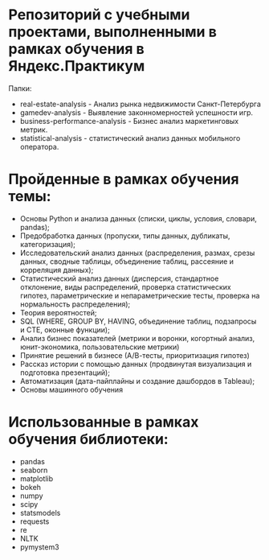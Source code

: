 # Репозиторий с учебными проектами, выполненными в рамках обучения в Яндекс.Практикум

Папки:
- real-estate-analysis - Анализ рынка недвижимости Санкт-Петербурга
- gamedev-analysis - Выявление законномерностей успешности игр.
- business-performance-analysis - Бизнес анализ маркетинговых метрик.
- statistical-analysis - статистический анализ данных мобильного оператора.

# Пройденные в рамках обучения темы:
- Основы Python и анализа данных (списки, циклы, условия, словари, pandas);
- Предобработка данных (пропуски, типы данных, дубликаты, категоризация);
- Исследовательский анализ данных (распределения, размах, срезы данных, сводные таблицы, объединение таблиц, рассеяние и корреляция данных);
- Статистический анализ данных (дисперсия, стандартное отклонение, виды распределений, проверка статистических гипотез, параметрические и непараметрические тесты, проверка на нормальность распределения);
- Теория вероятностей;
- SQL (WHERE, GROUP BY, HAVING, объединение таблиц, подзапросы и CTE, оконные функции);
- Анализ бизнес показателей (метрики и воронки, когортный анализ, юнит-экономика, пользовательские метрики)
- Принятие решений в бизнесе (А/В-тесты, приоритизация гипотез)
- Рассказ истории с помощью данных (продвинутая визуализация и подготовка презентаций);
- Автоматизация (дата-пайплайны и создание дашбордов в Tableau);
- Основы машинного обучения


# Использованные в рамках обучения библиотеки:
- pandas
- seaborn
- matplotlib
- bokeh
- numpy
- scipy
- statsmodels
- requests
- re
- NLTK
- pymystem3
